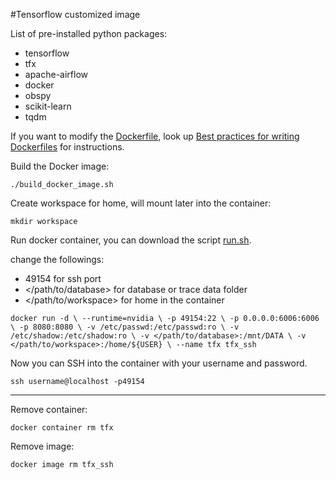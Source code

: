 #Tensorflow customized image

List of pre-installed python packages:
- tensorflow
- tfx 
- apache-airflow 
- docker
- obspy 
- scikit-learn 
- tqdm 

If you want to modify the [Dockerfile](docker/tensorflow/Dockerfile), look up [Best practices for writing Dockerfiles](https://docs.docker.com/develop/develop-images/dockerfile_best-practices/) for instructions.

Build the Docker image:

`./build_docker_image.sh`

Create workspace for home, will mount later into the container:

`mkdir workspace`

Run docker container, you can download the script [run.sh](docker/tensorflow/run.sh).

change the followings: 
- 49154 for ssh port
- </path/to/database> for database or trace data folder
- </path/to/workspace> for home in the container

`docker run -d \
    --runtime=nvidia \
	-p 49154:22 \
	-p 0.0.0.0:6006:6006 \
	-p 8080:8080 \
	-v /etc/passwd:/etc/passwd:ro \
	-v /etc/shadow:/etc/shadow:ro \
	-v </path/to/database>:/mnt/DATA \
	-v </path/to/workspace>:/home/${USER} \
	--name tfx tfx_ssh 
`

Now you can SSH into the container with your username and password.

`ssh username@localhost -p49154`  

---

Remove container:

`docker container rm tfx`

Remove image:

`docker image rm tfx_ssh`

